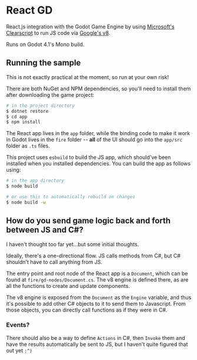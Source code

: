 # React GD

React.js integration with the Godot Game Engine by using [Microsoft's Clearscript](https://github.com/microsoft/ClearScript) to run JS code via [Google's v8](https://v8.dev/).

Runs on Godot 4.1's Mono build.

## Running the sample

This is not exactly practical at the moment, so run at your own risk!

There are both NuGet and NPM dependencies, so you'll need to install them after downloading the game project:

```bash
# in the project directory
$ dotnet restore
$ cd app
$ npm install
```

The React app lives in the `app` folder, while the binding code to make it work in Godot lives in the `fire` folder -- **all** of the UI should go into the `app/src` folder as `.ts` files.

This project uses `esbuild` to build the JS app, which should've been installed when you installed dependencies. You can build the app as follows using:

```bash
# in the app directory
$ node build

# or use this to automatically rebuild on changes
$ node build -w
```

## How do you send game logic back and forth between JS and C#?

I haven't thought too far yet...but some initial thoughts.

Ideally, there's a one-directional flow. JS calls methods from C#, but C# shouldn't have to call anything from JS.

The entry point and root node of the React app is a `Document`, which can be found at `fire/gd-nodes/Document.cs`. The v8 engine is defined there, as are all the functions to create and update components.

The v8 engine is exposed from the `Document` as the `Engine` variable, and thus it's possible to add other C# objects to it to send them to Javascript. From those objects, you can directly call functions as if they were in C#.

### Events?

There should also be a way to define `Actions` in C#, then `Invoke` them and have the results automatically be sent to JS, but I haven't quite figured that out yet `:^)`